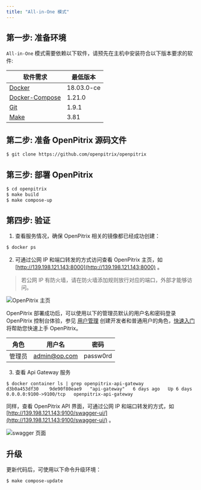 ```yaml
---
title: "All-in-One 模式"
---
```


## 第一步: 准备环境

`All-in-One` 模式需要依赖以下软件，请预先在主机中安装符合以下版本要求的软件:

| 软件需求 | 最低版本 |
| --- | --- |
| [Docker](https://docs.docker.com/install/) | 18.03.0-ce |
| [Docker-Compose](https://docs.docker.com/compose/install/) | 1.21.0 |
| [Git](https://git-scm.com/downloads) | 1.9.1 |
| [Make](https://www.gnu.org/software/make/) | 3.81 |

## 第二步: 准备 OpenPitrix 源码文件

```bash
$ git clone https://github.com/openpitrix/openpitrix
```

## 第三步: 部署 OpenPitrix

```bash
$ cd openpitrix
$ make build
$ make compose-up
```

## 第四步: 验证

1. 查看服务情况，确保 OpenPitrix 相关的镜像都已经成功创建：

```bash
$ docker ps
```

2. 可通过公网 IP 和端口转发的方式访问查看 OpenPitrix 主页，如 [http://139.198.121.143:8000](http://139.198.121.143:8000) 。

> 若公网 IP 有防火墙，请在防火墙添加规则放行对应的端口，外部才能够访问。

![OpenPitrix 主页](/dashboard.png)

OpenPitrix 部署成功后，可以使用以下的管理员默认的用户名和密码登录 OpenPitrix 控制台体验，参见 [用户管理](../user-management) 创建开发者和普通用户的角色，[快速入门](../user-quick-start) 将帮助您快速上手 OpenPitrix。


| 角色 |	用户名 |	密码 |
|-----|-----|-----|
| 管理员	| admin@op.com 	| passw0rd | 


3. 查看 Api Gateway 服务

```
$ docker container ls | grep openpitrix-api-gateway
d3b0a453df30    9de90f80eae9   "api-gateway"   6 days ago   Up 6 days    0.0.0.0:9100->9100/tcp   openpitrix-api-gateway
```

同样，查看 OpenPitrix API 界面，可通过公网 IP 和端口转发的方式，如 [http://139.198.121.143:9100/swagger-ui/](http://139.198.121.143:9100/swagger-ui/) 。

![swagger 页面](/swagger-kubernetes.png)


## 升级

更新代码后，可使用以下命令升级环境：

```bash
$ make compose-update
```